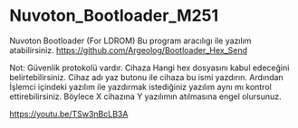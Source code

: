 # Nuvoton_Bootloader_M251
Nuvoton Bootloader (For LDROM)
Bu program aracılıgı ile yazılım atabilirsiniz.
https://github.com/Argeolog/Bootloader_Hex_Send

Not: Güvenlik protokolü vardır.
Cihaza Hangi hex dosyasını kabul edeceğini belirtebilirsiniz. Cihaz adı yaz butonu ile cihaza bu ismi yazdırın. Ardından İşlemci içindeki yazılım ile yazdırmak istediğiniz yazılım aynı mı kontrol ettirebilirsiniz.
Böylece X cihazına Y yazılımın atılmasına engel olursunuz.

https://youtu.be/TSw3nBcLB3A
